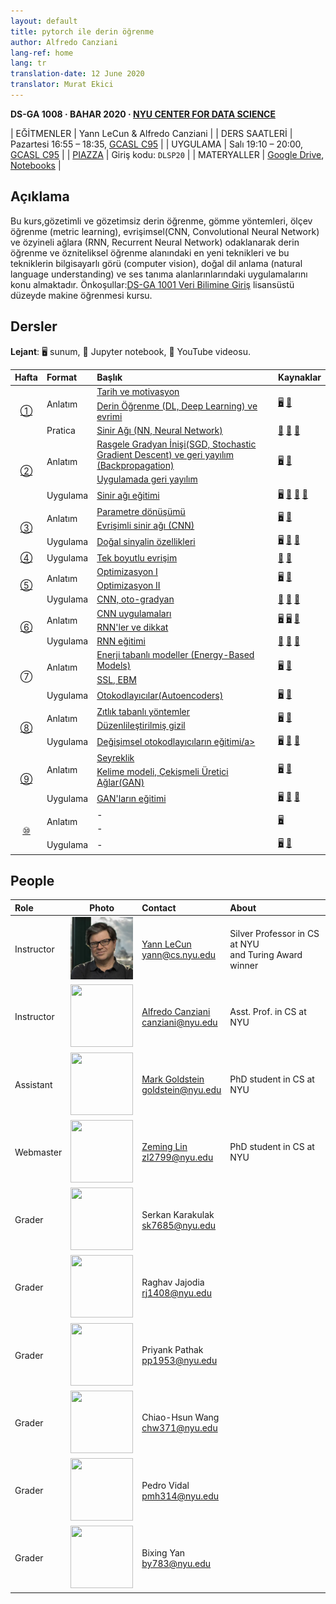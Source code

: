 ```yaml
---
layout: default
title: pytorch ile derin öğrenme
author: Alfredo Canziani
lang-ref: home
lang: tr
translation-date: 12 June 2020
translator: Murat Ekici
---
```


**DS-GA 1008 · BAHAR 2020 · [NYU CENTER FOR DATA SCIENCE](http://cds.nyu.edu/)**

| EĞİTMENLER  | Yann LeCun & Alfredo Canziani |
| DERS SAATLERİ     | Pazartesi 16:55 – 18:35, [GCASL C95](http://library.nyu.edu/services/campus-media/classrooms/gcasl-c95/) |
| UYGULAMA    | Salı 19:10 – 20:00, [GCASL C95](http://library.nyu.edu/services/campus-media/classrooms/gcasl-c95/) |
| [PIAZZA](https://piazza.com/nyu/spring2020/dsga1008/home)      | Giriş kodu: `DLSP20` |
| MATERYALLER   | [Google Drive](https://bitly.com/DLSP20), [Notebooks](https://github.com/Atcold/pytorch-Deep-Learning) |


## Açıklama

Bu kurs,gözetimli ve gözetimsiz derin öğrenme, gömme yöntemleri, ölçev öğrenme (metric learning), evrişimsel(CNN, Convolutional Neural Network) ve özyineli ağlara (RNN, Recurrent Neural Network) odaklanarak derin öğrenme ve özniteliksel öğrenme alanındaki en yeni teknikleri ve bu tekniklerin  bilgisayarlı görü (computer vision), doğal dil anlama (natural language understanding) ve ses tanıma alanlarınlarındaki uygulamalarını konu almaktadır.
Önkoşullar:[DS-GA 1001 Veri Bilimine Giriş](https://cds.nyu.edu/academics/ms-curriculum/) lisansüstü düzeyde makine öğrenmesi kursu.



## Dersler

**Lejant**: 🖥 sunum, 📓 Jupyter notebook, 🎥 YouTube videosu.

<table>
<!-- =============================== HEADER ================================ -->
  <thead>
    <tr>
      <th>Hafta</th>
      <th align="left">Format</th>
      <th align="left">Başlık</th>
      <th align="left">Kaynaklar</th>
    </tr>
  </thead>
  <tbody>
<!-- =============================== WEEK 1 ================================ -->
    <tr>
      <td rowspan="3" align="center"><a href="{{site.baseurl}}/tr/week01/01">①</a></td>
      <td rowspan="2">Anlatım</td>
      <td><a href="{{site.baseurl}}/tr/week01/01-1">Tarih ve motivasyon</a></td>
      <td rowspan="2">
        <a href="https://drive.google.com/open?id=1Q7LtZyIS1f3TfeTGll3aDtWygh3GAfCb">🖥️</a>
        <a href="https://www.youtube.com/watch?v=0bMe_vCZo30">🎥</a>
      </td>
    </tr>
    <tr><td><a href="{{site.baseurl}}/tr/week01/01-2"> Derin Öğrenme (DL, Deep Learning) ve evrimi</a></td></tr>
    <tr>
      <td rowspan="1">Pratica</td>
      <td><a href="{{site.baseurl}}/tr/week01/01-3">Sinir Ağı (NN, Neural Network)</a></td>
      <td>
        <a href="https://github.com/Atcold/pytorch-Deep-Learning/blob/master/01-tensor_tutorial.ipynb">📓</a>
        <a href="https://github.com/Atcold/pytorch-Deep-Learning/blob/master/02-space_stretching.ipynb">📓</a>
        <a href="https://www.youtube.com/watch?v=5_qrxVq1kvc">🎥</a>
      </td>
    </tr>
<!-- =============================== WEEK 2 ================================ -->
    <tr>
      <td rowspan="3" align="center"><a href="{{site.baseurl}}/tr/week02/02">②</a></td>
      <td rowspan="2">Anlatım</td>
      <td><a href="{{site.baseurl}}/tr/week02/02-1">Rasgele Gradyan İnişi(SGD, Stochastic Gradient Descent) ve geri yayılım (Backpropagation)</a></td>
      <td rowspan="2">
        <a href="https://drive.google.com/open?id=1w2jV_BT2hWzfOKBR02x_rB4-dfVUI6SR">🖥️</a>
        <a href="https://www.youtube.com/watch?v=d9vdh3b787Y">🎥</a>
      </td>
    </tr>
    <tr><td><a href="{{site.baseurl}}/tr/week02/02-2">Uygulamada geri yayılım</a></td></tr>
    <tr>
      <td rowspan="1">Uygulama</td>
      <td><a href="{{site.baseurl}}/tr/week02/02-3">Sinir ağı eğitimi</a></td>
      <td>
        <a href="https://github.com/Atcold/pytorch-Deep-Learning/blob/master/slides/01%20-%20Spiral%20classification.pdf">🖥</a>
        <a href="https://github.com/Atcold/pytorch-Deep-Learning/blob/master/04-spiral_classification.ipynb">📓</a>
        <a href="https://github.com/Atcold/pytorch-Deep-Learning/blob/master/05-regression.ipynb">📓</a>
        <a href="https://www.youtube.com/watch?v=WAn6lip5oWk">🎥</a>
      </td>
    </tr>
<!-- =============================== WEEK 3 ================================ -->
    <tr>
      <td rowspan="3" align="center"><a href="{{site.baseurl}}/tr/week03/03">③</a></td>
      <td rowspan="2">Anlatım</td>
      <td><a href="{{site.baseurl}}/tr/week03/03-1">Parametre dönüşümü</a></td>
      <td rowspan="2">
        <a href="https://drive.google.com/open?id=18UFaOGNKKKO5TYnSxr2b8dryI-PgZQmC">🖥️</a>
        <a href="https://youtu.be/FW5gFiJb-ig">🎥</a>
      </td>
    </tr>
    <tr><td><a href="{{site.baseurl}}/tr/week03/03-2">Evrişimli sinir ağı (CNN)</a></td></tr>
    <tr>
      <td rowspan="1">Uygulama</td>
      <td><a href="{{site.baseurl}}/tr/week03/03-3">Doğal sinyalin özellikleri</a></td>
      <td>
        <a href="https://github.com/Atcold/pytorch-Deep-Learning/blob/master/slides/02%20-%20CNN.pdf">🖥</a>
        <a href="https://github.com/Atcold/pytorch-Deep-Learning/blob/master/06-convnet.ipynb">📓</a>
        <a href="https://youtu.be/kwPWpVverkw">🎥</a>
      </td>
    </tr>
<!-- =============================== WEEK 4 ================================ -->
    <tr>
      <td rowspan="1" align="center"><a href="{{site.baseurl}}/tr/week04/04">④</a></td>
      <td rowspan="1">Uygulama</td>
      <td><a href="{{site.baseurl}}/tr/week04/04-1">Tek boyutlu evrişim</a></td>
      <td>
        <a href="https://github.com/Atcold/pytorch-Deep-Learning/blob/master/07-listening_to_kernels.ipynb">📓</a>
        <a href="https://youtu.be/OrBEon3VlQg">🎥</a>
      </td>
    </tr>
<!-- =============================== WEEK 5 ================================ -->
    <tr>
      <td rowspan="3" align="center"><a href="{{site.baseurl}}/tr/week05/05">⑤</a></td>
      <td rowspan="2">Anlatım</td>
      <td><a href="{{site.baseurl}}/tr/week05/05-1">Optimizasyon I</a></td>
      <td rowspan="2">
        <a href="https://drive.google.com/open?id=1pwlGN6hDFfEYQqBqcMjWbe4yfBDTxsab">🖥️</a>
        <a href="https://youtu.be/--NZb480zlg">🎥</a>
      </td>
    </tr>
    <tr><td><a href="{{site.baseurl}}/tr/week05/05-2">Optimizasyon II</a></td></tr>
    <tr>
      <td rowspan="1">Uygulama</td>
      <td><a href="{{site.baseurl}}/tr/week05/05-3">CNN, oto-gradyan</a></td>
      <td>
        <a href="https://github.com/Atcold/pytorch-Deep-Learning/blob/master/03-autograd_tutorial.ipynb">📓</a>
        <a href="https://github.com/Atcold/pytorch-Deep-Learning/blob/master/extra/b-custom_grads.ipynb">📓</a>
        <a href="https://youtu.be/eEzCZnOFU1w">🎥</a>
      </td>
    </tr>
<!-- =============================== WEEK 6 ================================ -->
    <tr>
      <td rowspan="3" align="center"><a href="{{site.baseurl}}/tr/week06/06">⑥</a></td>
      <td rowspan="2">Anlatım</td>
      <td><a href="{{site.baseurl}}/tr/week06/06-1">CNN uygulamaları</a></td>
      <td rowspan="2">
        <a href="https://drive.google.com/open?id=1opT7lV0IRYJegtZjuHsKhlsM5L7GpGL1">🖥️</a>
        <a href="https://drive.google.com/open?id=1sdeVBC3nuh5Zkm2sqzdScEicRvLc_v-F">🖥️</a>
        <a href="https://youtu.be/ycbMGyCPzvE">🎥</a>
      </td>
    </tr>
    <tr><td><a href="{{site.baseurl}}/tr/week06/06-2">RNN'ler ve dikkat</a></td></tr>
    <tr>
      <td rowspan="1">Uygulama</td>
      <td><a href="{{site.baseurl}}/tr/week06/06-3">RNN eğitimi </a></td>
      <td>
	<a href="https://github.com/Atcold/pytorch-Deep-Learning/blob/master/08-seq_classification.ipynb">📓</a>
        <a href="https://github.com/Atcold/pytorch-Deep-Learning/blob/master/09-echo_data.ipynb">📓</a>
        <a href="https://youtu.be/8cAffg2jaT0">🎥</a>
      </td>
    </tr>
<!-- =============================== WEEK 7 ================================ -->
    <tr>
      <td rowspan="3" align="center"><a href="{{site.baseurl}}/tr/week07/07"></a>⑦</td>
      <td rowspan="2">Anlatım</td>
      <td><a href="{{site.baseurl}}/tr/week07/07-1">Enerji tabanlı modeller (Energy-Based Models)</a></td>
      <td rowspan="2">
        <a href="https://drive.google.com/open?id=1z8Dz1YtkOEJpU-gh5RIjORs3GGqkYJQa">🖥️</a>
        <a href="https://youtu.be/tVwV14YkbYs">🎥</a>
      </td>
    </tr>
    <tr><td><a href="{{site.baseurl}}/tr/week07/07-2">SSL, EBM </a></td></tr>
    <tr>
      <td rowspan="1">Uygulama</td>
      <td><a href="{{site.baseurl}}/tr/week07/07-3">Otokodlayıcılar(Autoencoders)</a></td>
      <td>
        <a href="https://drive.google.com/file/d/1FEleglSDblyrSpHdGhaDydEQI36Rq5uB/">🖥️</a>
        <a href="https://github.com/Atcold/pytorch-Deep-Learning/blob/master/10-autoencoder.ipynb">📓</a>
      </td>
    </tr>
<!-- =============================== WEEK 8 ================================ -->
    <tr>
      <td rowspan="3" align="center"><a href="{{site.baseurl}}/tr/week08/08">⑧</a></td>
      <td rowspan="2">Anlatım</td>
      <td><a href="{{site.baseurl}}/tr/week08/08-1">Zıtlık tabanlı yöntemler</a></td>
      <td rowspan="2">
        <a href="https://drive.google.com/open?id=1Zo_PyBEO6aNt0GV74kj8MQL7kfHdIHYO">🖥️</a>
        <a href="https://youtu.be/ZaVP2SY23nc">🎥</a>
      </td>
    </tr>
    <tr><td><a href="{{site.baseurl}}/tr/week08/08-2">Düzenlileştirilmiş gizil</a></td></tr>
    <tr>
      <td rowspan="1">Uygulama</td>
      <td><a href="{{site.baseurl}}/tr/week08/08-3">Değişimsel otokodlayıcıların eğitimi/a></td>
      <td>
        <a href="https://github.com/Atcold/pytorch-Deep-Learning/blob/master/slides/05%20-%20Generative%20models.pdf">🖥️</a>
        <a href="https://github.com/Atcold/pytorch-Deep-Learning/blob/master/11-VAE.ipynb">📓</a>
        <a href="https://youtu.be/7Rb4s9wNOmc">🎥</a>
      </td>
    </tr>
<!-- =============================== WEEK 9 ================================ -->
    <tr>
      <td rowspan="3" align="center"><a href="{{site.baseurl}}/tr/week09/09">⑨</a></td>
      <td rowspan="2">Anlatım</td>
      <td><a href="{{site.baseurl}}/tr/week09/09-1">Seyreklik</a></td>
      <td rowspan="2">
        <a href="https://drive.google.com/open?id=1wJRzhjSqlrSqEpX4Omagb_gdIkQ5f-6K">🖥️</a>
        <a href="https://youtu.be/Pgct8PKV7iw">🎥</a>
      </td>
    </tr>
    <tr><td><a href="{{site.baseurl}}/tr/week09/09-2">Kelime modeli, Çekişmeli Üretici Ağlar(GAN)</a></td></tr>
    <tr>
      <td rowspan="1">Uygulama</td>
      <td><a href="{{site.baseurl}}/tr/week09/09-3">GAN'ların eğitimi</a></td>
      <td>
        <a href="https://github.com/Atcold/pytorch-Deep-Learning/blob/master/slides/05%20-%20Generative%20models.pdf">🖥️</a>
        <a href="https://github.com/pytorch/examples/tree/master/dcgan">📓</a>
        <a href="https://youtu.be/xYc11zyZ26M">🎥</a>
      </td>
    </tr>
<!-- =============================== WEEK 10 =============================== -->
    <tr>
      <td rowspan="3" align="center"><a href="{{site.baseurl}}/tr/week10/10">⑩</a></td>
      <td rowspan="2">Anlatım</td>
      <td><a href="{{site.baseurl}}/tr/week10/10-1"></a>-</td>
      <td rowspan="2">
        <a href="https://drive.google.com/open?id=16lsnDN2HIBTcRucbVKY5B_U16c0tNQhR">🖥️</a>
      </td>
    </tr>
    <tr><td><a href="{{site.baseurl}}/tr/week10/10-2"></a>-</td></tr>
    <tr>
      <td rowspan="1">Uygulama</td>
      <td><a href="{{site.baseurl}}/tr/week10/10-3"></a>-</td>
      <td>
        <a href="https://github.com/Atcold/pytorch-Deep-Learning/blob/master/slides/09%20-%20Controller%20learning.pdf">🖥️</a>
        <a href="https://github.com/Atcold/pytorch-Deep-Learning/blob/master/14-truck_backer-upper.ipynb">📓</a>
      </td>
    </tr>


  </tbody>
</table>




## People

| Role | Photo | Contact | About |
|:-----|:-----:|:--------|:------|
|Instructor|<img src="../images/Yann.png" width="100" height="100">|<a href="https://twitter.com/ylecun">Yann LeCun</a><br>yann@cs.nyu.edu|Silver Professor in CS at NYU<br>and Turing Award winner|
|Instructor|<img src="https://avatars1.githubusercontent.com/u/2119355" width="100" height="100">|<a href="https://twitter.com/alfcnz">Alfredo Canziani</a><br>canziani@nyu.edu|Asst. Prof. in CS at NYU|
|Assistant|<img src="https://pbs.twimg.com/profile_images/1186879808845860864/czRv3g1G_400x400.jpg" width="100" height="100">|<a href="https://twitter.com/marikgoldstein">Mark Goldstein</a><br>goldstein@nyu.edu|PhD student in CS at NYU|
|Webmaster|<img src="https://pbs.twimg.com/profile_images/673997980370927616/vMXf545j_400x400.jpg" width="100" height="100">|<a href="https://twitter.com/ebetica">Zeming Lin</a><br>zl2799@nyu.edu|PhD student in CS at NYU|
|Grader|<img src="https://st3.depositphotos.com/13159112/17145/v/450/depositphotos_171453724-stock-illustration-default-avatar-profile-icon-grey.jpg" width="100" height="100">|Serkan Karakulak <br>sk7685@nyu.edu|
|Grader|<img src="https://st3.depositphotos.com/13159112/17145/v/450/depositphotos_171453724-stock-illustration-default-avatar-profile-icon-grey.jpg" width="100" height="100">|Raghav Jajodia <br>rj1408@nyu.edu|
|Grader|<img src="https://st3.depositphotos.com/13159112/17145/v/450/depositphotos_171453724-stock-illustration-default-avatar-profile-icon-grey.jpg" width="100" height="100">|Priyank Pathak <br>pp1953@nyu.edu|
|Grader|<img src="https://st3.depositphotos.com/13159112/17145/v/450/depositphotos_171453724-stock-illustration-default-avatar-profile-icon-grey.jpg" width="100" height="100">|Chiao-Hsun Wang <br>chw371@nyu.edu|
|Grader|<img src="https://st3.depositphotos.com/13159112/17145/v/450/depositphotos_171453724-stock-illustration-default-avatar-profile-icon-grey.jpg" width="100" height="100">|Pedro Vidal<br>pmh314@nyu.edu|
|Grader|<img src="https://st3.depositphotos.com/13159112/17145/v/450/depositphotos_171453724-stock-illustration-default-avatar-profile-icon-grey.jpg" width="100" height="100">|Bixing Yan <br>by783@nyu.edu|

